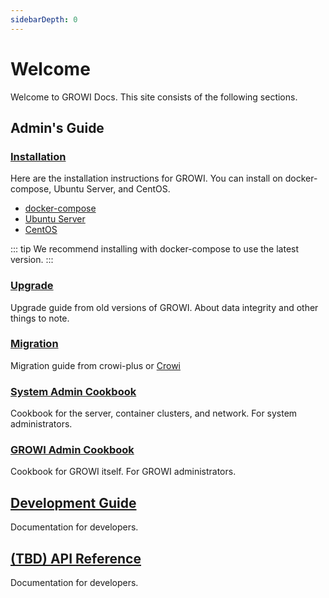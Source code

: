 ```yaml
---
sidebarDepth: 0
---
```


# Welcome

Welcome to GROWI Docs.
This site consists of the following sections.

## Admin's Guide

### [Installation](/en/admin-guide/getting-started/docker-compose.html)

Here are the installation instructions for GROWI.
You can install on docker-compose, Ubuntu Server, and CentOS.

- [docker-compose](https://docs.growi.org/en/admin-guide/getting-started/docker-compose.html)
- [Ubuntu Server](https://docs.growi.org/en/admin-guide/getting-started/ubuntu-server.html)
- [CentOS](https://docs.growi.org/en/admin-guide/getting-started/centos.html)

::: tip
We recommend installing with docker-compose to use the latest version.
:::

### [Upgrade](/en/admin-guide/upgrading/42x.html)

Upgrade guide from old versions of GROWI.
About data integrity and other things to note.

### [Migration](/en/admin-guide/migration-guide/from-crowi-plus-onpremise.html)

Migration guide from crowi-plus or [Crowi](https://site.crowi.wiki/)

### [System Admin Cookbook](/en/admin-guide/admin-cookbook/launch-with-systemd.html)

Cookbook for the server, container clusters, and network. For system administrators.

### [GROWI Admin Cookbook](/en/admin-guide/management-cookbook/line-breaks.html)

Cookbook for GROWI itself. For GROWI administrators.

## [Development Guide](/en/dev/)

Documentation for developers.

## [(TBD) API Reference](/en/api/)

Documentation for developers.
